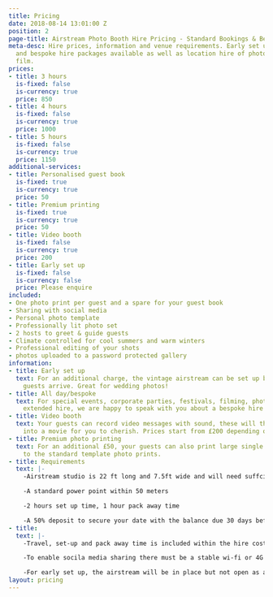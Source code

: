 ```yaml
---
title: Pricing
date: 2018-08-14 13:01:00 Z
position: 2
page-title: Airstream Photo Booth Hire Pricing - Standard Bookings & Bespoke Packages
meta-desc: Hire prices, information and venue requirements. Early set up, all day
  and bespoke hire packages available as well as location hire of photography and
  film.
prices:
- title: 3 hours
  is-fixed: false
  is-currency: true
  price: 850
- title: 4 hours
  is-fixed: false
  is-currency: true
  price: 1000
- title: 5 hours
  is-fixed: false
  is-currency: true
  price: 1150
additional-services:
- title: Personalised guest book
  is-fixed: true
  is-currency: true
  price: 50
- title: Premium printing
  is-fixed: true
  is-currency: true
  price: 50
- title: Video booth
  is-fixed: false
  is-currency: true
  price: 200
- title: Early set up
  is-fixed: false
  is-currency: false
  price: Please enquire
included:
- One photo print per guest and a spare for your guest book
- Sharing with social media
- Personal photo template
- Professionally lit photo set
- 2 hosts to greet & guide guests
- Climate controlled for cool summers and warm winters
- Professional editing of your shots
- photos uploaded to a password protected gallery
information:
- title: Early set up
  text: For an additional charge, the vintage airstream can be set up before your
    guests arrive. Great for wedding photos!
- title: All day/bespoke
  text: For special events, corporate parties, festivals, filming, photo shoots and
    extended hire, we are happy to speak with you about a bespoke hire package.
- title: Video booth
  text: Your guests can record video messages with sound, these will then be edited
    into a movie for you to cherish. Prices start from £200 depending on event duration.
- title: Premium photo printing
  text: For an additional £50, your guests can also print large single photos in addition
    to the standard template photo prints.
- title: Requirements
  text: |-
    -Airstream studio is 22 ft long and 7.5ft wide and will need suffcient access and a relatively at area to set up.

    -A standard power point within 50 meters

    -2 hours set up time, 1 hour pack away time

    -A 50% deposit to secure your date with the balance due 30 days before your event
- title: 
  text: |-
    -Travel, set-up and pack away time is included within the hire cost

    -To enable socila media sharing there must be a stable wi-fi or 4G connection. If this is not available uploads will be queued until a signal is available

    -For early set up, the airstream will be in place but not open as a photo booth until the agreed hire time
layout: pricing
---
```


